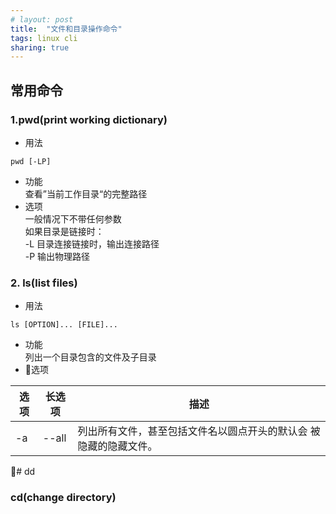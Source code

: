```yaml
---
# layout: post
title:  "文件和目录操作命令"
tags: linux cli
sharing: true
---
```


## 常用命令

### 1.pwd(print working dictionary)
* 用法
```shell
pwd [-LP]
```
* 功能  
查看”当前工作目录“的完整路径
* 选项  
一般情况下不带任何参数  
如果目录是链接时：  
-L 目录连接链接时，输出连接路径  
-P 输出物理路径

### 2. ls(list files)
* 用法
```shell
ls [OPTION]... [FILE]...
```
* 功能  
列出一个目录包含的文件及子目录
* 选项  

|选项|长选项|描述|
|--|---|---|
|-a|--all|列出所有文件，甚至包括文件名以圆点开头的默认会 被隐藏的隐藏文件。|


# dd



### cd(change directory)
